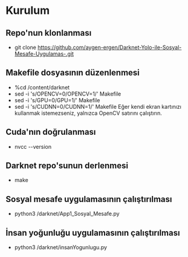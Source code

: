 # Kurulum

## Repo'nun klonlanması
 - git clone https://github.com/aygen-ergen/Darknet-Yolo-ile-Sosyal-Mesafe-Uygulamas-.git
  
## Makefile dosyasının düzenlenmesi
  - %cd /content/darknet
  - sed -i 's/OPENCV=0/OPENCV=1/' Makefile
  - sed -i 's/GPU=0/GPU=1/' Makefile
  - sed -i 's/CUDNN=0/CUDNN=1/' Makefile
   Eğer kendi ekran kartınızı kullanmak istemezseniz, yalnızca OpenCV satırını çalıştırın.
   
## Cuda'nın doğrulanması
  - nvcc --version
  
## Darknet repo'sunun derlenmesi
  - make
  
## Sosyal mesafe uygulamasının çalıştırılması
  - python3 /darknet/App1_Sosyal_Mesafe.py
  
## İnsan yoğunluğu uygulamasının çalıştırılması
  - python3 /darknet/insanYogunlugu.py

